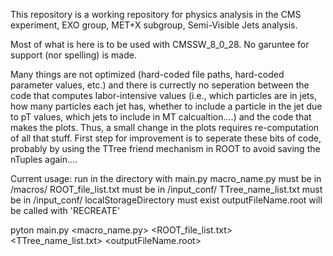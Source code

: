 This repository is a working repository for physics analysis in the CMS experiment, EXO group, MET+X subgroup, Semi-Visible Jets analysis.

Most of what is here is to be used with CMSSW_8_0_28. No garuntee for support (nor spelling) is made.

Many things are not optimized (hard-coded file paths, hard-coded parameter values, etc.) and there is currectly no seperation between the code that computes labor-intensive values (i.e., which particles are in jets, how many particles each jet has, whether to include a particle in the jet due to pT values, which jets to include in MT calcualtion....) and the code that makes the plots. Thus, a small change in the plots requires re-computation of all that stuff. First step for improvement is to seperate these bits of code, probably by using the TTree friend mechanism in ROOT to avoid saving the nTuples again....


Current usage:
run in the directory with main.py
macro_name.py must be in /macros/
ROOT_file_list.txt must be in /input_conf/
TTree_name_list.txt must be in /input_conf/
localStorageDirectory must exist
outputFileName.root will be called with 'RECREATE'

pyton main.py <macro_name.py> <ROOT_file_list.txt> <TTree_name_list.txt> <localStorageDirectory> <outputFileName.root>



